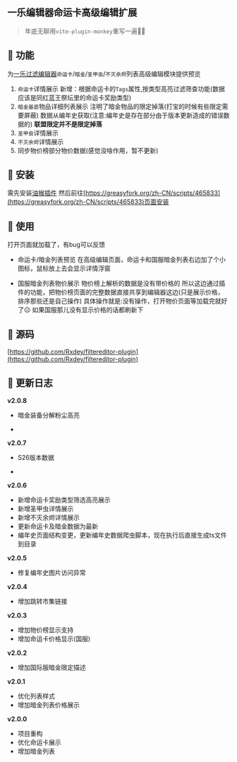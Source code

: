 ## 一乐编辑器命运卡高级编辑扩展

> 年底无聊用`vite-plugin-monkey`重写一遍🎈🎈  

## 🚀 功能
为[一乐过滤编辑器](https://edit.filtereditor.cn/)`命运卡`/`暗金`/`圣甲虫`/`不灭余烬`列表高级编辑模块提供预览  

1. `命运卡`详情展示
新增：根据命运卡的`Tags`属性,按类型高亮过滤筛查功能(数据应该是同红蓝王祭坛里的命运卡奖励类型)
2. `暗金基底`物品详细列表展示
注明了暗金物品的限定掉落(打宝的时候有些限定需要屏蔽)
数据从编年史获取(注意:编年史是存在部分由于版本更新造成的错误数据的)
**联盟限定并不是限定掉落**
3. `圣甲虫`详情展示
4. `不灭余烬`详情展示
5. 同步物价榜部分物价数据(感觉没啥作用，暂不更新)


## 🚀 安装

需先安装[油猴插件](https://www.tampermonkey.net/)
然后前往[https://greasyfork.org/zh-CN/scripts/465833](https://greasyfork.org/zh-CN/scripts/465833)页面安装

## 🚀 使用

打开页面就加载了，有bug可以反馈

* 命运卡/暗金列表预览
在高级编辑页面，命运卡和国服暗金列表右边加了个小图标，鼠标放上去会显示详情浮窗

* 国服暗金列表物价展示
物价榜上解析的数据是没有带价格的
所以这边通过插件的功能，把物价榜页面的完整数据直接共享到编辑器这边(只是展示价格，排序那些还是自己操作)
具体操作就是:没有操作，打开物价页面等加载完就好了😐
如果国服那儿没有显示价格的话都刷新下

## 🚀 源码

[https://github.com/Rxdey/filtereditor-plugin](https://github.com/Rxdey/filtereditor-plugin)

## 🚀 更新日志

**v2.0.8**
- 暗金装备分解粉尘高亮

- 
**v2.0.7**
- S26版本数据

- 
**v2.0.6**
- 新增命运卡奖励类型筛选高亮展示
- 新增圣甲虫详情展示
- 新增不灭余烬详情展示
- 更新命运卡及暗金数据为最新
- 编年史页面结构变更，更新编年史数据爬虫脚本，现在执行后直接生成ts文件到目录  

**v2.0.5**
- 修复编年史图片访问异常

**v2.0.4**
- 增加跳转市集链接

**v2.0.3**
- 增加物价榜显示支持
- 增加命运卡价格显示(国服)

**v2.0.2**
- 增加国际服暗金限定描述

**v2.0.1**
- 优化列表样式
- 增加暗金列表价格展示

**v2.0.0** 
- 项目重构
- 优化命运卡展示
- 增加暗金列表